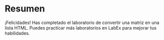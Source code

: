 # Resumen

¡Felicidades! Has completado el laboratorio de convertir una matriz en una lista HTML. Puedes practicar más laboratorios en LabEx para mejorar tus habilidades.
